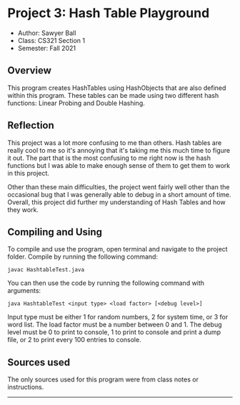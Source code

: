 # Project 3: Hash Table Playground

* Author: Sawyer Ball
* Class: CS321 Section 1
* Semester: Fall 2021

## Overview

This program creates HashTables using HashObjects that are also defined
within this program. These tables can be made using two different hash
functions: Linear Probing and Double Hashing.

## Reflection

This project was a lot more confusing to me than others. Hash tables are
really cool to me so it's annoying that it's taking me this much time
to figure it out. The part that is the most confusing to me right now is
the hash functions but I was able to make enough sense of them to get them
to work in this project.

Other than these main difficulties, the project went fairly well other
than the occasional bug that I was generally able to debug in a short
amount of time. Overall, this project did further my understanding of
Hash Tables and how they work.

## Compiling and Using

To compile and use the program, open terminal and navigate to the project
folder. Compile by running the following command:

``javac HashtableTest.java``

You can then use the code by running the following command with arguments:

``java HashtableTest <input type> <load factor> [<debug level>]``

Input type must be either 1 for random numbers, 2 for system time, or
3 for word list. The load factor must be a number between 0 and 1. The
debug level must be 0 to print to console, 1 to print to console and 
print a dump file, or 2 to print every 100 entries to console.

## Sources used

The only sources used for this program were from class notes or
instructions.

----------

